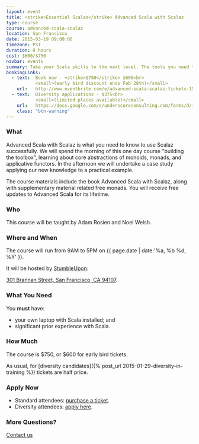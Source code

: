 ```yaml
---
layout: event
title: <strike>Essential Scalaz</strike> Advanced Scala with Scalaz
type: course
course: advanced-scala-scalaz
location: San Francisco
date: 2015-03-19 09:00:00
timezone: PST
duration: 8 hours
cost: $600/$750
navbar: events
summary: Take your Scala skills to the next level. The tools you need to large scale Scala systems.
bookingLinks:
  - text:  Book now - <strike>$750</strike> $600<br>
           <small>(early bird discount ends Feb 28th)</small>
    url:   http://www.eventbrite.com/e/advanced-scala-scalaz-tickets-15509600633?aff=underscoreio
  - text:  Diversity applications - $375<br>
           <small>(limited places available)</small>
    url:   https://docs.google.com/a/underscoreconsulting.com/forms/d/1dyPrqPrhj0MIVsRR3rbxhl2ZrJc3yQ_0XIqJMoGo8iY/viewform
    class: "btn-warning"
---
```


### What

Advanced Scala with Scalaz is what you need to know to use Scalaz successfully.
We will spend the morning of this one day course "building the toolbox",
learning about core abstractions of monoids, monads, and applicative functors.
In the afternoon we will undertake a case study
applying our new knowledge to a practical example.

The course materials include the book Advanced Scala with Scalaz,
along with supplementary material related free monads.
You will receive free updates to Advanced Scala for its lifetime.

### Who

This course will be taught by Adam Rosien and Noel Welsh.

### Where and When

The course will run from 9AM to 5PM on {{ page.date | date:'%a, %b %d, %Y' }}.

It will be hosted by [StumbleUpon](https://www.stumbleupon.com/):

[301 Brannan Street,
San Francisco, CA 94107](https://www.google.com/maps/place/StumbleUpon,+Inc./@37.781446,-122.392154,15z/data=!4m2!3m1!1s0x0:0x17a7202fca5a2cdd?sa=X&ei=SMz0VL-nJtHZatqGgLgJ&ved=0CHQQ_BIwDA).

### What You Need

You **must** have:

- your own laptop with Scala installed; and
- significant prior experience with Scala.

### How Much

The course is $750, or $600 for early bird tickets.

As usual, for [diversity candidates]({% post_url 2015-01-29-diversity-in-training %}) tickets are half price.

### Apply Now

- Standard attendees: [purchase a ticket](http://www.eventbrite.com/e/advanced-scala-scalaz-tickets-15509600633?aff=underscoreio).
- Diversity attendees: [apply here](https://docs.google.com/a/underscoreconsulting.com/forms/d/1dyPrqPrhj0MIVsRR3rbxhl2ZrJc3yQ_0XIqJMoGo8iY/viewform).

### More Questions?

[Contact us](/contact)
